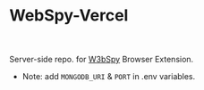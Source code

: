 # WebSpy-Vercel <br> <a href="https://nodejs.org/en"><img alt="" src="https://img.shields.io/badge/Node.js-v16.4.0-339933?logo=node.js"/></a> <a href="https://nodejs.org/en"><img alt="" src="https://img.shields.io/badge/Mongoose-v5.13.12-brown?logo=mongoose&logoColor=brown"/></a> <a href="https://nodejs.org/en"><img alt="" src="https://img.shields.io/badge/Express-v4.17.1-929292?logo=express&logoColor=white"/></a> <a href="https://www.mongodb.com/"><img alt="" src="https://img.shields.io/badge/MongoDB%20Atlas-v4.4.6-009441?logo=mongodb&logoColor=009441"/></a> <a href="https://vercel.com"><img alt="" src="https://img.shields.io/badge/Deployed%20with-Vercel-black?logo=vercel"/></a><br>

Server-side repo. for [W3bSpy](https://github.com/3rr0r-505/WebSpy) Browser Extension.
- Note: add `MONGODB_URI` & `PORT` in .env variables.
